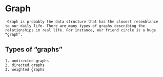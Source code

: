 # Graph
``` Graph is probably the data structure that has the closest resemblance to our daily life. There are many types of graphs describing the relationships in real life. For instance, our friend circle is a huge “graph”.```


## Types of “graphs”
	1. undirected graphs
	2. directed graphs
	3. weighted graphs

